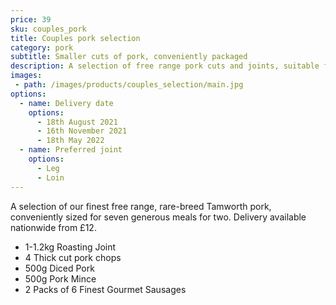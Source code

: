 ```yaml
---
price: 39
sku: couples_pork
title: Couples pork selection
category: pork
subtitle: Smaller cuts of pork, conveniently packaged
description: A selection of free range pork cuts and joints, suitable for two.
images:
 - path: /images/products/couples_selection/main.jpg
options:
  - name: Delivery date
    options:
      - 18th August 2021
      - 16th November 2021
      - 18th May 2022
  - name: Preferred joint
    options:
      - Leg
      - Loin
---
```


A selection of our finest free range, rare-breed Tamworth pork, conveniently sized for seven generous meals for two.  Delivery available nationwide from £12.

<ul>
  <li>1-1.2kg Roasting Joint</li>
  <li>4 Thick cut pork chops</li>
  <li>500g Diced Pork</li>
  <li>500g Pork Mince</li>
  <li>2 Packs of 6 Finest Gourmet Sausages</li>
</ul>
